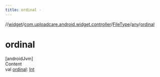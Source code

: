 ```yaml
---
title: ordinal -
---
```

//[widget](../../../index.md)/[com.uploadcare.android.widget.controller](../../index.md)/[FileType](../index.md)/[any](index.md)/[ordinal](ordinal.md)



# ordinal  
[androidJvm]  
Content  
val [ordinal](ordinal.md): [Int](https://kotlinlang.org/api/latest/jvm/stdlib/kotlin/-int/index.html)  



